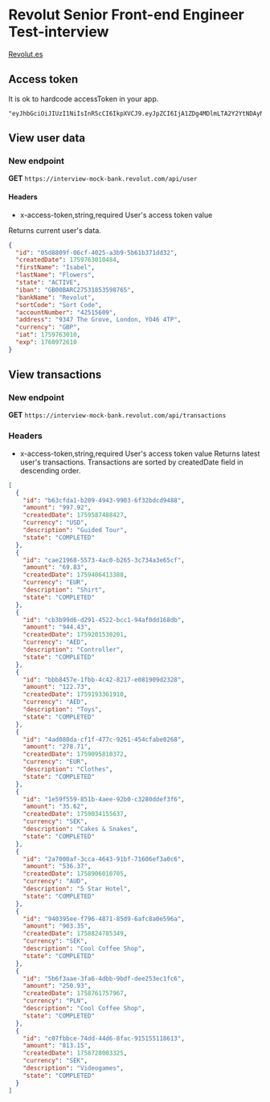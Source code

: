 # Revolut Senior Front-end Engineer Test-interview

[Revolut.es](https://www.revolut.com/es-ES/)

## Access token

It is ok to hardcode accessToken in your app.

```text
"eyJhbGciOiJIUzI1NiIsInR5cCI6IkpXVCJ9.eyJpZCI6IjA1ZDg4MDlmLTA2Y2YtNDAyNS1hM2I5LTViNjFiMzcxZGQzMiIsImNyZWF0ZWREYXRlIjoxNzU5NzYzMDEwNDg0LCJmaXJzdE5hbWUiOiJJc2FiZWwiLCJsYXN0TmFtZSI6IkZsb3dlcnMiLCJzdGF0ZSI6IkFDVElWRSIsImliYW4iOiJHQjAwQkFSQzI3NTMxODUzNTk4NzY1IiwiYmFua05hbWUiOiJSZXZvbHV0Iiwic29ydENvZGUiOiJTb3J0IENvZGUiLCJhY2NvdW50TnVtYmVyIjoiNDI1MTU2MDkiLCJhZGRyZXNzIjoiOTM0NyBUaGUgR3JvdmUsIExvbmRvbiwgWU80NiA0VFAiLCJjdXJyZW5jeSI6IkdCUCIsImlhdCI6MTc1OTc2MzAxMCwiZXhwIjoxNzYwOTcyNjEwfQ.UQ5yO_0dxXzedZviiGTnxqLXtmzqMVc3OSykRDY4vKY"
```

## View user data

### New endpoint

**GET** `https://interview-mock-bank.revolut.com/api/user`

#### Headers

- x-access-token,string,required
  User's access token value

Returns current user's data.

```json
{
  "id": "05d8809f-06cf-4025-a3b9-5b61b371dd32",
  "createdDate": 1759763010484,
  "firstName": "Isabel",
  "lastName": "Flowers",
  "state": "ACTIVE",
  "iban": "GB00BARC27531853598765",
  "bankName": "Revolut",
  "sortCode": "Sort Code",
  "accountNumber": "42515609",
  "address": "9347 The Grove, London, YO46 4TP",
  "currency": "GBP",
  "iat": 1759763010,
  "exp": 1760972610
}
```

## View transactions

### New endpoint

**GET** `https://interview-mock-bank.revolut.com/api/transactions`

### Headers

- x-access-token,string,required
  User's access token value
  Returns latest user's transactions. Transactions are sorted by createdDate field in descending order.

```json
[
  {
    "id": "b63cfda1-b209-4943-9903-6f32bdcd9488",
    "amount": "997.92",
    "createdDate": 1759587488427,
    "currency": "USD",
    "description": "Guided Tour",
    "state": "COMPLETED"
  },
  {
    "id": "cae21968-5573-4ac0-b265-3c734a3e65cf",
    "amount": "69.83",
    "createdDate": 1759406413388,
    "currency": "EUR",
    "description": "Shirt",
    "state": "COMPLETED"
  },
  {
    "id": "cb3b99d6-d291-4522-bcc1-94af0dd168db",
    "amount": "944.43",
    "createdDate": 1759201530201,
    "currency": "AED",
    "description": "Controller",
    "state": "COMPLETED"
  },
  {
    "id": "bbb8457e-1fbb-4c42-8217-e081909d2328",
    "amount": "122.73",
    "createdDate": 1759193361910,
    "currency": "AED",
    "description": "Toys",
    "state": "COMPLETED"
  },
  {
    "id": "4ad080da-cf1f-477c-9261-454cfabe0268",
    "amount": "278.71",
    "createdDate": 1759095810372,
    "currency": "EUR",
    "description": "Clothes",
    "state": "COMPLETED"
  },
  {
    "id": "1e59f559-851b-4aee-92b0-c3280ddef3f6",
    "amount": "35.62",
    "createdDate": 1759034155637,
    "currency": "SEK",
    "description": "Cakes & Snakes",
    "state": "COMPLETED"
  },
  {
    "id": "2a7000af-3cca-4643-91bf-71606ef3a0c6",
    "amount": "536.37",
    "createdDate": 1758906010705,
    "currency": "AUD",
    "description": "5 Star Hotel",
    "state": "COMPLETED"
  },
  {
    "id": "940395ee-f796-4871-85d9-6afc8a0e596a",
    "amount": "903.35",
    "createdDate": 1758824785349,
    "currency": "SEK",
    "description": "Cool Coffee Shop",
    "state": "COMPLETED"
  },
  {
    "id": "5b6f3aae-3fa6-4dbb-9bdf-dee253ec1fc6",
    "amount": "250.93",
    "createdDate": 1758761757967,
    "currency": "PLN",
    "description": "Cool Coffee Shop",
    "state": "COMPLETED"
  },
  {
    "id": "c07fbbce-74dd-44d6-8fac-915155118613",
    "amount": "813.15",
    "createdDate": 1758728003325,
    "currency": "SEK",
    "description": "Videogames",
    "state": "COMPLETED"
  }
]
```
